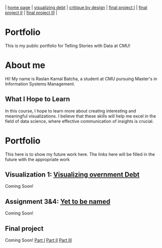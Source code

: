 | [home page](https://raslan2000.github.io/My-Portfolio/) | [visualizing debt](‎visualizing-government-debt) | [critique by design]() | [final project I]() | [final project II]() | [final project III]() |


# Portfolio
This is my public portfolio for Telling Stories with Data at CMU!  

# About me 
Hi! My name is Raslan Kamal Batcha, a student at CMU pursuing Master's in Information Systems Management. 

## What I Hope to Learn
In this course, I hope to learn more about creating interesting and meaningful visualizations. I believe that these skills will help me excel in the field of data science, where effective communication of insights is crucial.

# Portfolio
This here is to show my future work here. The links here will be filled in the future with the appropriate work


## Visualization 1: [Visualizing overnment Debt](‎visualizing-government-debt)
Coming Soon! 

## Assignment 3&4: [Yet to be named]()
Coming Soon!

## Final project
Coming Soon! 
[Part I]()
[Part II]()
[Part III]()
